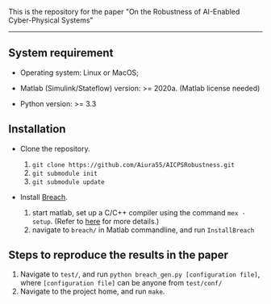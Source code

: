 This is the repository for the paper "On the Robustness of AI-Enabled Cyber-Physical Systems"

***

## System requirement

- Operating system: Linux or MacOS;

- Matlab (Simulink/Stateflow) version: >= 2020a. (Matlab license needed)

- Python version: >= 3.3

## Installation

- Clone the repository.
  1. `git clone https://github.com/Aiura55/AICPSRobustness.git`
  2. `git submodule init`
  3. `git submodule update`

- Install [Breach](https://github.com/decyphir/breach).
  1. start matlab, set up a C/C++ compiler using the command `mex -setup`. (Refer to [here](https://www.mathworks.com/help/matlab/matlab_external/changing-default-compiler.html) for more details.)
  2. navigate to `breach/` in Matlab commandline, and run `InstallBreach`

## Steps to reproduce the results in the paper

1. Navigate to `test/`, and run `python breach_gen.py [configuration file]`, where `[configuration file]` can be anyone from `test/conf/`
2. Navigate to the project home, and run `make`.
